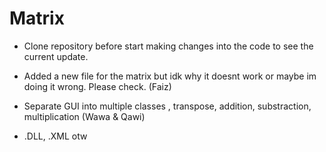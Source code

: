 # Matrix

- Clone repository before start making changes into the code to see the current update.

- Added a new file for the matrix but idk why it doesnt work or maybe im doing it wrong. Please check. (Faiz)

- Separate GUI into multiple classes , transpose, addition, substraction, multiplication (Wawa & Qawi)

- .DLL, .XML otw


